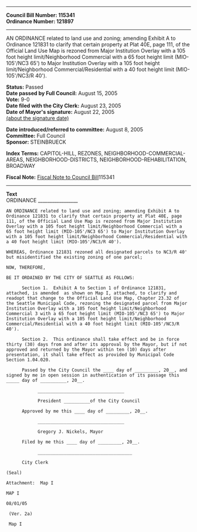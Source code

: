 * * * * *  
  
**Council Bill Number: [](#h0)[](#h2)115341**   
**Ordinance Number: 121897**  
  
* * * * *  
  
AN ORDINANCE related to land use and zoning; amending Exhibit A to Ordinance 121831 to clarify that certain property at Plat 40E, page 111, of the Official Land Use Map is rezoned from Major Institution Overlay with a 105 foot height limit/Neighborhood Commercial with a 65 foot height limit (MIO-105'/NC3 65') to Major Institution Overlay with a 105 foot height limit/Neighborhood Commercial/Residential with a 40 foot height limit (MIO-105'/NC3/R 40').  
  
**Status:** Passed   
**Date passed by Full Council:** August 15, 2005   
**Vote:** 9-0   
**Date filed with the City Clerk:** August 23, 2005   
**Date of Mayor's signature:** August 22, 2005   
[(about the signature date)](/~public/approvaldate.htm)   
  
  
**Date introduced/referred to committee:** August 8, 2005   
**Committee:** Full Council   
**Sponsor:** STEINBRUECK   
  
**Index Terms:** CAPITOL-HILL, REZONES, NEIGHBORHOOD-COMMERCIAL-AREAS, NEIGHBORHOOD-DISTRICTS, NEIGHBORHOOD-REHABILITATION, BROADWAY  
  
**Fiscal Note:** [Fiscal Note to Council Bill](http://clerk.seattle.gov/~public/fnote/115341.htm)[](#h1)[](#h3)115341  
  
* * * * *  
  
**Text**  
    ORDINANCE _________________  
  
    AN ORDINANCE related to land use and zoning; amending Exhibit A to  
    Ordinance 121831 to clarify that certain property at Plat 40E, page  
    111, of the Official Land Use Map is rezoned from Major Institution  
    Overlay with a 105 foot height limit/Neighborhood Commercial with a  
    65 foot height limit (MIO-105'/NC3 65') to Major Institution Overlay  
    with a 105 foot height limit/Neighborhood Commercial/Residential with  
    a 40 foot height limit (MIO-105'/NC3/R 40').  
  
    WHEREAS, Ordinance 121831 rezoned all designated parcels to NC3/R 40'  
    but misidentified the existing zoning of one parcel;  
  
    NOW, THEREFORE,  
  
    BE IT ORDAINED BY THE CITY OF SEATTLE AS FOLLOWS:  
  
          Section 1.  Exhibit A to Section 1 of Ordinance 121831,  
    attached, is amended  as shown on Map I, attached, to clarify and  
    readopt that change to the Official Land Use Map, Chapter 23.32 of  
    the Seattle Municipal Code, rezoning the designated parcel from Major  
    Institution Overlay with a 105 foot height limit/Neighborhood  
    Commercial 3 with a 65 foot height limit (MIO-105'/NC3 65') to Major  
    Institution Overlay with a 105 foot height limit/Neighborhood  
    Commercial/Residential with a 40 foot height limit (MIO-105'/NC3/R  
    40').  
  
          Section 2.  This ordinance shall take effect and be in force  
    thirty (30) days from and after its approval by the Mayor, but if not  
    approved and returned by the Mayor within ten (10) days after  
    presentation, it shall take effect as provided by Municipal Code  
    Section 1.04.020.  
  
          Passed by the City Council the ____ day of _________, 20__, and  
    signed by me in open session in authentication of its passage this  
    _____ day of __________, 20__.  
  
                _________________________________  
  
                President __________of the City Council  
  
          Approved by me this ____ day of _________, 20__.  
  
                _________________________________  
  
                Gregory J. Nickels, Mayor  
  
          Filed by me this ____ day of _________, 20__.  
  
                ____________________________________  
  
          City Clerk  
  
    (Seal)  
  
    Attachment:  Map I  
  
    MAP I  
  
    08/01/05  
  
     (Ver. 2a)  
  
     Map I   
